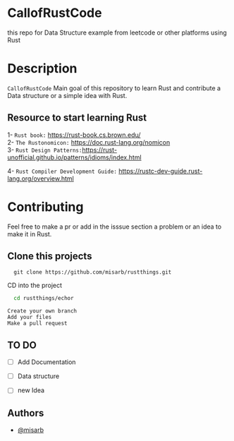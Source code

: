 # CallofRustCode
this repo for Data Structure example from leetcode or other platforms using Rust


 # Description

`CallofRustCode` Main goal of this repository to learn Rust and contribute a Data structure or a simple idea with Rust.

## Resource to start learning Rust
  
1- `Rust book:` https://rust-book.cs.brown.edu/   
2- `The Rustonomicon:` https://doc.rust-lang.org/nomicon  
3- `Rust Design Patterns:`https://rust-unofficial.github.io/patterns/idioms/index.html

4- `Rust Compiler Development Guide:` https://rustc-dev-guide.rust-lang.org/overview.html                             


# Contributing
Feel free to make a pr or add in the isssue section a problem or an idea to make it in Rust.
## Clone this projects

```
  git clone https://github.com/misarb/rustthings.git
```

CD into the project

```bash
  cd rustthings/echor
```
```
Create your own branch
Add your files
Make a pull request
```


## TO DO
- [ ] Add Documentation
- [ ] Data structure
- [ ] new Idea

  

## Authors

- [@misarb](https://github.com/misarb)
